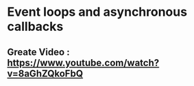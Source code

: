 # Event loops and asynchronous callbacks

## Greate Video : https://www.youtube.com/watch?v=8aGhZQkoFbQ